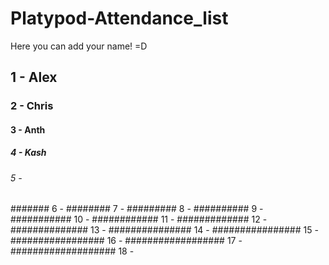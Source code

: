 # Platypod-Attendance_list
Here you can add your name! =D

## 1 - Alex
### 2 - Chris
#### 3 - Anth
##### 4 - Kash
###### 5 - 
####### 6 - 
######## 7 - 
######### 8 - 
########## 9 - 
########### 10 -
############ 11 -
############# 12 -
############## 13 -
############### 14 -
################ 15 -
################# 16 -
################## 17 - 
################### 18 -









